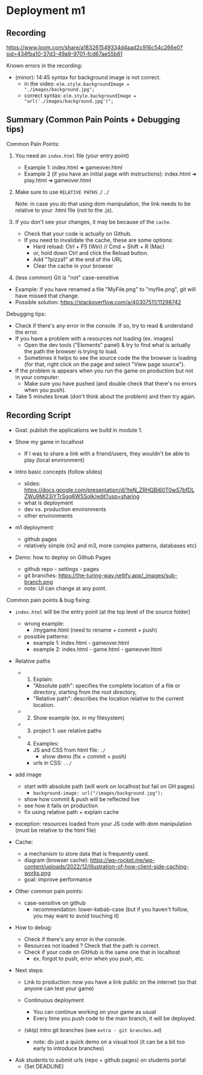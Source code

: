 

# Deployment m1


## Recording

https://www.loom.com/share/a183261549334d4aad2c916c54c266e0?sid=434fba10-37d3-49a9-9701-fcd67ae55b61



Known errors in the recording:

- (minor): 14:45 syntax for background image is not correct.
  - in the video: `elm.style.backgroundImage = "./images/background.jpg";`
  - correct syntax: `elm.style.backgroundImage = "url('./images/background.jpg')";`




## Summary (Common Pain Points + Debugging tips)


Common Pain Points:

1. You need an `index.html` file (your entry point)
   - Example 1: index.html  ➜  gameover.html
   - Example 2 (if you have an initial page with instructions): index.html  ➜  play.html  ➜  gameover.html


2. Make sure to use `RELATIVE PATHS`
   ./
   ../

   Note: in case you do that using dom manipulation, the link needs to be relative to your .html file (not to the .js).

3. If you don't see your changes, it may be because of the `cache`.
   - Check that your code is actually on Github.
   - If you need to invalidate the cache, these are some options:
     - Hard reload: Ctrl + F5 (Win) // Cmd + Shift + R (Mac)
     - or, hold down Ctrl and click the Reload button.
     - Add "?pizza1" at the end of the URL
     - Clear the cache in your browser

4. (less common) Git is "not" case-sensitive
  - Example: if you have renamed a file "MyFile.png" to "myfile.png", git will have missed that change.
  - Possible solution: https://stackoverflow.com/a/40307511/11298742



Debugging tips:
  - Check if there's any error in the console. If so, try to read & understand the error.
  - If you have a problem with a resources not loading (ex. images)
    - Open the dev tools ("Elements" panel) & try to find what is actually the path the browser is trying to load.
    - Sometimes it helps to see the source code the the browser is loading (for that, right click on the page and select "View page source").
  - If the problem is appears when you run the game on production but not in your computer:
    - Make sure you have pushed (and double check that there's no errors when you push).
  - Take 5 minutes break (don't think about the problem) and then try again.




## Recording Script

- Goal: publish the applications we build in module 1.

- Show my game in localhost
  - If I was to share a link with a friend/users, they wouldn't be able to play (local environment)

- Intro basic concepts (follow slides)
  - slides: https://docs.google.com/presentation/d/1teN_ZRHQBi60T0wS7bfDLZWu9Mi23iYTrSgq6WSSolk/edit?usp=sharing
  - what is deployment
  - dev vs. production environments
  - other environments

- m1 deployment: 
  - github pages
  - relatively simple (m2 and m3, more complex patterns, databases etc)

- Demo: how to deploy on Github Pages
  - github repo - settings - pages
  - git branches: https://the-turing-way.netlify.app/_images/sub-branch.png 
  - note: UI can change at any point.




Common pain points & bug fixing:

- `index.html` will be the entry point (at the top level of the source folder)
  - wrong example:
    - /mygame.html (need to rename + commit + push)
  - possible patterns:
    - example 1: index.html - gameover.html
    - example 2: index.html - game.html - gameover.html


- Relative paths

  - 1. Explain: 
    - "Absolute path": specifies the complete location of a file or directory, starting from the root directory, 
    - "Relative path": describes the location relative to the current location.

  - 2. Show example (ex. in my filesystem)

  - 3. project 1: use relative paths

  - 4. Examples:
    - JS and CSS from html file: `./`
      - show demo (fix + commit + push)
    - urls in CSS: `../`



- add image
  - start with absolute path (will work on localhost but fail on GH pages)
    - `background-image: url("/images/background.jpg");`
  - show how commit & push will be reflected live
  - see how it fails on production
  - fix using relative path + explain cache


- exception: resources loaded from your JS code with dom manipulation (must be relative to the html file)

- Cache:
  - a mechanism to store data that is frequently used.
  - diagram (browser cache): https://wp-rocket.me/wp-content/uploads/2022/12/Illustration-of-how-client-side-caching-works.png
  - goal: improve performance

- Other common pain points:
  - case-sensitive on github
    - recommendation: lower-kebab-case (but if you haven't follow, you may want to avoid touching it)


- How to debug:
  - Check if there's any error in the console.
  - Resources not loaded ? Check that the path is correct.
  - Check if your code on GitHub is the same one that in localhost
    - ex. forgot to push, error when you push, etc.


- Next steps:
  
  - Link to production: now you have a link public on the internet (so that anyone can test your game)

  <!-- Submit URLs in the students portal -->

  - Continuous deployment
    - You can continue working on your game as usual
    - Every time you push code to the main branch, it will be deployed.

  - (skip) intro git branches (see `extra - git branches.md`)
    - note: do just a quick demo on a visual tool (it can be a bit too early to introduce branches)


<!-- IMPORTANT -->
<!-- IMPORTANT -->
<!-- IMPORTANT -->
- Ask students to submit urls (repo + github pages) on students portal
  - (Set DEADLINE)
<!-- IMPORTANT -->
<!-- IMPORTANT -->
<!-- IMPORTANT -->

